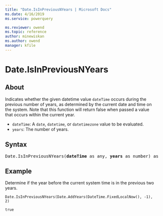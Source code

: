 ```yaml
---
title: "Date.IsInPreviousNYears | Microsoft Docs"
ms.date: 4/16/2019
ms.service: powerquery

ms.reviewer: owend
ms.topic: reference
author: minewiskan
ms.author: owend
manager: kfile
---
```

# Date.IsInPreviousNYears

## About

Indicates whether the given datetime value <code>dateTime</code> occurs during the previous number of years, as determined by the current date and time on the system. Note that this function will return false when passed a value that occurs within the current year. <ul> <li><code>dateTime</code>: A <code>date</code>, <code>datetime</code>, or <code>datetimezone</code> value to be evaluated.</li> <li><code>years</code>: The number of years.</li> </ul>

## Syntax

<pre>
Date.IsInPreviousNYears(<b>dateTime</b> as any, <b>years</b> as number) as nullable logical
</pre>


## Example 
Determine if the year before the current system time is in the previous two years.

```powerquery-m
Date.IsInPreviousNYears(Date.AddYears(DateTime.FixedLocalNow(), -1), 2)
```

`true`

